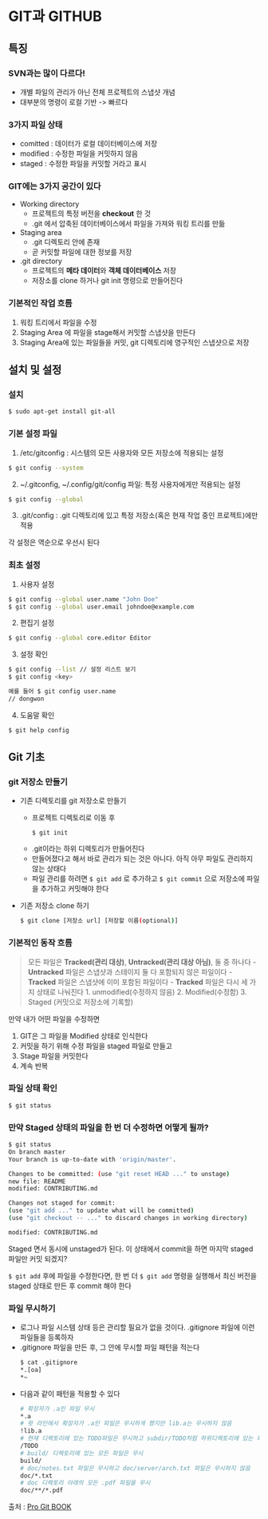 # GIT과 GITHUB

## 특징

### SVN과는 많이 다르다!
- 개별 파일의 관리가 아닌 전체 프로젝트의 스냅샷 개념
-  대부분의 명령이 로컬 기반 -> 빠르다

### 3가지 파일 상태
- comitted : 데이터가 로컬 데이터베이스에 저장
- modified : 수정한 파일을 커밋하지 않음
- staged : 수정한 파일을 커밋할 거라고 표시

### GIT에는 3가지 공간이 있다
- Working directory
	- 프로젝트의 특정 버전을 **checkout** 한 것
	- 	.git 에서 압축된 데이터베이스에서 파일을 가져와 워킹 트리를 만듦
- Staging area
	- .git 디렉토리 안에 존재
	- 곧 커밋할 파일에 대한 정보를 저장
- .git directory
	- 프로젝트의 **메타 데이터**와 **객체 데이터베이스** 저장
	- 저장소를 clone 하거나 git init 명령으로 만들어진다

### 기본적인 작업 흐름
1. 워킹 트리에서 파일을 수정
2. Staging Area 에 파일을 stage해서 커밋할 스냅샷을 만든다
3. Staging Area에 있는 파일들을 커밋, git 디렉토리에 영구적인 스냅샷으로 저장

## 설치 및 설정
### 설치
```bash
$ sudo apt-get install git-all
```
### 기본 설정 파일

1. /etc/gitconfig : 시스템의 모든 사용자와 모든 저장소에 적용되는 설정
```bash
$ git config --system
```
2. ~/.gitconfig, ~/.config/git/config 파일: 특정 사용자에게만 적용되는 설정
```bash
$ git config --global
```
3. .git/config : .git 디렉토리에 있고 특정 저장소(혹은 현재 작업 중인 프로젝트)에만 적용  

각 설정은 역순으로 우선시 된다

### 최초 설정
1. 사용자 설정
```bash
$ git config --global user.name "John Doe"
$ git config --global user.email johndoe@example.com
```
2. 편집기 설정
```bash
$ git config --global core.editor Editor
```
3. 설정 확인
```bash
$ git config --list // 설정 리스트 보기
$ git config <key>

예를 들어 $ git config user.name 
// dongwon
```

4. 도움말 확인
```bash
$ git help config
```
## Git 기초
### git 저장소 만들기
- 기존 디렉토리를 git 저장소로 만들기
	- 프로젝트 디렉토리로 이동 후
		```
		$ git init
		```
	- .git이라는 하위 디렉토리가 만들어진다
	- 만들어졌다고 해서 바로 관리가 되는 것은 아니다. 아직 아무 파일도 관리하지 않는 상태다
	- 파일 관리를 하려면 ```$ git add``` 로 추가하고 ```$ git commit``` 으로 저장소에 파일을 추가하고 커밋해야 한다

- 기존 저장소 clone 하기
	```bash
	$ git clone [저장소 url] [저장할 이름(optional)]
### 기본적인 동작 흐름
>모든 파일은 **Tracked(관리 대상)**, **Untracked(관리 대상 아님)**, 둘 중 하나다
	- **Untracked** 파일은 스냅샷과 스테이지 둘 다 포함되지 않은 파일이다
	- **Tracked** 파일은 스냅샷에 이미 포함된 파일이다
	- **Tracked** 파일은 다시 세 가지 상태로 나눠진다
			1. unmodified(수정하지 않음)
			2. Modified(수정함)
			3. Staged (커밋으로 저장소에 기록할)

만약 내가 어떤 파일을 수정하면
1. GIT은 그 파일을 Modified 상태로 인식한다
2. 커밋을 하기 위해 수정 파일을 staged 파일로 만들고
3. Stage 파일을 커밋한다
4. 계속 반복



### 파일 상태 확인
```bash
$ git status
```
### 만약 Staged 상태의 파일을 한 번 더 수정하면 어떻게 될까?
```bash
$ git status
On branch master
Your branch is up-to-date with 'origin/master'.

Changes to be committed: (use "git reset HEAD ..." to unstage)
new file: README
modified: CONTRIBUTING.md 

Changes not staged for commit:
(use "git add ..." to update what will be committed)
(use "git checkout -- ..." to discard changes in working directory) 

modified: CONTRIBUTING.md
```

Staged 면서 동시에 unstaged가 된다.
이 상태에서 commit을 하면 마지막 staged 파일만 커밋 되겠지?

```$ git add``` 후에 파일을 수정한다면,
한 번 더 ``` $ git add ``` 명령을 실행해서 최신 버전을 staged 상태로 만든 후 commit 해야 한다

### 파일 무시하기
- 로그나 파일 시스템 상태 등은 관리할 필요가 없을 것이다. .gitignore 파일에 이런 파일들을 등록하자
- .gitignore 파일을 만든 후, 그 안에 무시할 파일 패턴을 적는다
	~~~bash
	$ cat .gitignore
	*.[oa]
	*~
	~~~ 
- 다음과 같이 패턴을 적용할 수 있다
	```bash
	# 확장자가 .a인 파일 무시
	*.a 
	# 윗 라인에서 확장자가 .a인 파일은 무시하게 했지만 lib.a는 무시하지 않음
	!lib.a 
	# 현재 디렉토리에 있는 TODO파일은 무시하고 subdir/TODO처럼 하위디렉토리에 있는 파일은 무시하지 않음
	/TODO 
	# build/ 디렉토리에 있는 모든 파일은 무시 
	build/ 
	# doc/notes.txt 파일은 무시하고 doc/server/arch.txt 파일은 무시하지 않음 
	doc/*.txt 
	# doc 디렉토리 아래의 모든 .pdf 파일을 무시 
	doc/**/*.pdf
	```


출처 : [Pro Git BOOK](https://git-scm.com/book/ko/v2)

